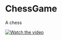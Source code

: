 # ChessGame
A chess

[![Watch the video](https://i.imgur.com/vKb2F1B.png)](https://youtu.be/vt5fpE0bzSY)

